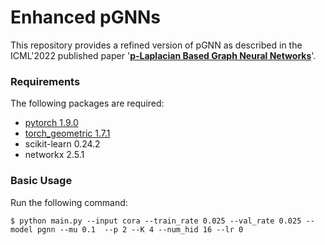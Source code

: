# Enhanced pGNNs
This repository provides a refined version of pGNN as described in the ICML'2022 published paper '**[p-Laplacian Based Graph Neural Networks](https://proceedings.mlr.press/v162/fu22e.html)**'.

### Requirements
The following packages are required: 

- [pytorch 1.9.0](https://pytorch.org/get-started/locally/)
- [torch_geometric 1.7.1](https://github.com/pyg-team/pytorch_geometric)
- scikit-learn 0.24.2
- networkx 2.5.1

### Basic Usage
Run the following command:
```
$ python main.py --input cora --train_rate 0.025 --val_rate 0.025 --model pgnn --mu 0.1  --p 2 --K 4 --num_hid 16 --lr 0